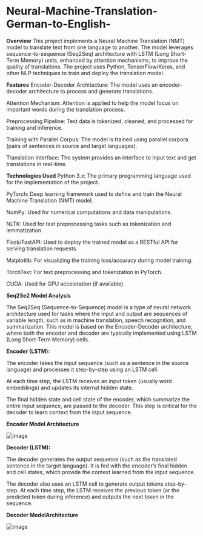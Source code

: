 # Neural-Machine-Translation-German-to-English-
**Overview**
This project implements a Neural Machine Translation (NMT) model to translate text from one language to another. The model leverages sequence-to-sequence (Seq2Seq) architecture with LSTM (Long Short-Term Memory) units, enhanced by attention mechanisms, to improve the quality of translations. The project uses Python, TensorFlow/Keras, and other NLP techniques to train and deploy the translation model.



**Features**
Encoder-Decoder Architecture: The model uses an encoder-decoder architecture to process and generate translations.

Attention Mechanism: Attention is applied to help the model focus on important words during the translation process.

Preprocessing Pipeline: Text data is tokenized, cleaned, and processed for training and inference.

Training with Parallel Corpus: The model is trained using parallel corpora (pairs of sentences in source and target languages).

Translation Interface: The system provides an interface to input text and get translations in real-time.



**Technologies Used**
Python 3.x: The primary programming language used for the implementation of the project.

PyTorch: Deep learning framework used to define and train the Neural Machine Translation (NMT) model.

NumPy: Used for numerical computations and data manipulations.

NLTK: Used for text preprocessing tasks such as tokenization and lemmatization.

Flask/FastAPI: Used to deploy the trained model as a RESTful API for serving translation requests.

Matplotlib: For visualizing the training loss/accuracy during model training.

TorchText: For text preprocessing and tokenization in PyTorch.

CUDA: Used for GPU acceleration (if available).

**Seq2Se2 Model Analysis**

The Seq2Seq (Sequence-to-Sequence) model is a type of neural network architecture used for tasks where the input and output are sequences of variable length, such as in machine translation, speech recognition, and summarization. This model is based on the Encoder-Decoder architecture, where both the encoder and decoder are typically implemented using LSTM (Long Short-Term Memory) cells.


**Encoder (LSTM):**

The encoder takes the input sequence (such as a sentence in the source language) and processes it step-by-step using an LSTM cell.

At each time step, the LSTM receives an input token (usually word embeddings) and updates its internal hidden state.

The final hidden state and cell state of the encoder, which summarize the entire input sequence, are passed to the decoder. This step is critical for the decoder to learn context from the input sequence.

**Encoder Model Architecture**

![image](https://github.com/user-attachments/assets/89eb087d-52e1-4d84-9072-80ea649e9102)


**Decoder (LSTM):**

The decoder generates the output sequence (such as the translated sentence in the target language). It is fed with the encoder’s final hidden and cell states, which provide the context learned from the input sequence.

The decoder also uses an LSTM cell to generate output tokens step-by-step. At each time step, the LSTM receives the previous token (or the predicted token during inference) and outputs the next token in the sequence.


**Decoder ModelArchitecture**

![image](https://github.com/user-attachments/assets/26641be6-03ae-438e-91fa-d99f0f0c9c04)





